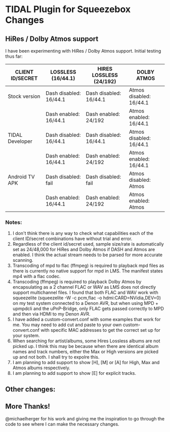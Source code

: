 # TIDAL Plugin for Squeezebox Changes

## HiRes / Dolby Atmos support
 
I have been experimenting with HiRes / Dolby Atmos support. Initial testing thus far:
 
|CLIENT ID/SECRET|LOSSLESS (16/44.1)     |HIRES LOSSLESS (24/192)|DOLBY ATMOS             |
|----------------|-----------------------|-----------------------|------------------------|
|Stock version   |Dash disabled: 16/44.1 |Dash disabled: 16/44.1 |Atmos disabled: 16/44.1 |
|                |Dash enabled: 16/44.1  |Dash enabled: 24/192   |Atmos enabled: 16/44.1  |
|TIDAL Developer |Dash disabled: 16/44.1 |Dash disabled: 16/44.1 |Atmos disabled: 16/44.1 |
|                |Dash enabled: 16/44.1  |Dash enabled: 24/192   |Atmos enabled: 16/44.1  |
|Android TV APK  |Dash disabled: fail    |Dash disabled: fail    |Atmos disabled: Atmos   |
|                |Dash enabled: 16/44.1  |Dash enabled: 24/192   |Atmos enabled: Atmos    |
 
### Notes:
1. I don't think there is any way to check what capabilities each of the client ID/secret combinations have without trial and error.
2. Regardless of the client id/secret used, sample size/rate is automatically set as 24/48,000 for HiRes and Dolby Atmos if DASH and Atmos are enabled. I think the actual stream needs to be parsed for more accurate scanning.
3. Transcoding of mpd to flac (ffmpeg) is required to playback mpd files as there is currently no native support for mpd in LMS. The manifest states mp4 with a flac codec.
4. Transcoding (ffmpeg) is required to playback Dolby Atmos by encapsulating as a 2 channel FLAC or WAV as LMS does not directly support multichannel files. I found that both FLAC and WAV work with squeezelite (squeezelite -W -c pcm,flac -o hdmi:CARD=NVidia,DEV=0) on my test system connected to a Denon AVR, but when using MPD + upmpdcli and the uPnP-Bridge, only FLAC gets passed correctly to MPD and then via HDMI to my Denon AVR.
5. I have added a custom-convert.conf with some examples that work for me. You may need to add cut and paste to your own custom-convert.conf with specific MAC addresses to get the correct set up for your system.
6. When searching for artist/albums, some Hires Lossless albums are not picked up. I think this may be because when there are identical album names and track numbers, either the Max or High versions are picked up and not both. I shall try to expolre this.
7. I am planning to add support to show [H], [M] or [A] for High, Max and Atmos albums respectively.
8. I am planning to add support to show [E] for explicit tracks.
 
## Other changes:
 
## More Thanks!
@michaelherger for his work and giving me the inspiration to go through the code to see where I can make the necessary changes.
